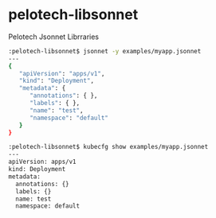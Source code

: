 # pelotech-libsonnet
Pelotech Jsonnet Librraries

```bash
:pelotech-libsonnet$ jsonnet -y examples/myapp.jsonnet 
---
{
   "apiVersion": "apps/v1",
   "kind": "Deployment",
   "metadata": {
      "annotations": { },
      "labels": { },
      "name": "test",
      "namespace": "default"
   }
}
```

```bash
:pelotech-libsonnet$ kubecfg show examples/myapp.jsonnet 
---
apiVersion: apps/v1
kind: Deployment
metadata:
  annotations: {}
  labels: {}
  name: test
  namespace: default
```